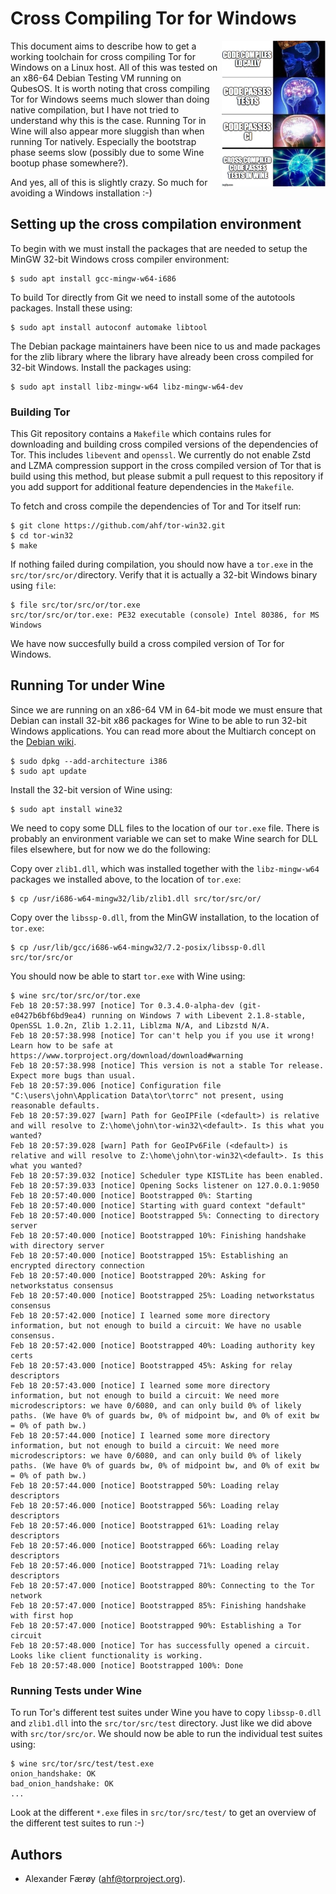 # Cross Compiling Tor for Windows

<img width="33%" align="right" src="https://raw.githubusercontent.com/ahf/tor-win32/master/brain.jpg" />

This document aims to describe how to get a working toolchain for cross
compiling Tor for Windows on a Linux host. All of this was tested on an x86-64
Debian Testing VM running on QubesOS. It is worth noting that cross compiling
Tor for Windows seems much slower than doing native compilation, but I have not
tried to understand why this is the case. Running Tor in Wine will also appear
more sluggish than when running Tor natively. Especially the bootstrap phase
seems slow (possibly due to some Wine bootup phase somewhere?).

And yes, all of this is slightly crazy. So much for avoiding a Windows
installation :-)

## Setting up the cross compilation environment

To begin with we must install the packages that are needed to setup the MinGW
32-bit Windows cross compiler environment:

    $ sudo apt install gcc-mingw-w64-i686

To build Tor directly from Git we need to install some of the autotools
packages. Install these using:

    $ sudo apt install autoconf automake libtool

The Debian package maintainers have been nice to us and made packages for the
zlib library where the library have already been cross compiled for 32-bit
Windows. Install the packages using:

    $ sudo apt install libz-mingw-w64 libz-mingw-w64-dev

### Building Tor

This Git repository contains a `Makefile` which contains rules for downloading
and building cross compiled versions of the dependencies of Tor. This includes
`libevent` and `openssl`. We currently do not enable Zstd and LZMA compression
support in the cross compiled version of Tor that is build using this method,
but please submit a pull request to this repository if you add support for
additional feature dependencies in the `Makefile`.

To fetch and cross compile the dependencies of Tor and Tor itself run:

    $ git clone https://github.com/ahf/tor-win32.git
    $ cd tor-win32
    $ make

If nothing failed during compilation, you should now have a `tor.exe` in the
`src/tor/src/or/`directory. Verify that it is actually a 32-bit Windows binary
using `file`:

    $ file src/tor/src/or/tor.exe
    src/tor/src/or/tor.exe: PE32 executable (console) Intel 80386, for MS Windows

We have now succesfully build a cross compiled version of Tor for Windows.

## Running Tor under Wine

Since we are running on an x86-64 VM in 64-bit mode we must ensure that Debian
can install 32-bit x86 packages for Wine to be able to run 32-bit Windows
applications. You can read more about the Multiarch concept on the [Debian
wiki](https://wiki.debian.org/Multiarch).

    $ sudo dpkg --add-architecture i386
    $ sudo apt update

Install the 32-bit version of Wine using:

    $ sudo apt install wine32

We need to copy some DLL files to the location of our `tor.exe` file.  There is
probably an environment variable we can set to make Wine search for DLL files
elsewhere, but for now we do the following:

Copy over `zlib1.dll`, which was installed together with the `libz-mingw-w64`
packages we installed above, to the location of `tor.exe`:

    $ cp /usr/i686-w64-mingw32/lib/zlib1.dll src/tor/src/or/

Copy over the `libssp-0.dll`, from the MinGW installation, to the location of
`tor.exe`:

    $ cp /usr/lib/gcc/i686-w64-mingw32/7.2-posix/libssp-0.dll src/tor/src/or

You should now be able to start `tor.exe` with Wine using:

    $ wine src/tor/src/or/tor.exe
    Feb 18 20:57:38.997 [notice] Tor 0.3.4.0-alpha-dev (git-e0427b6bf6bd9ea4) running on Windows 7 with Libevent 2.1.8-stable, OpenSSL 1.0.2n, Zlib 1.2.11, Liblzma N/A, and Libzstd N/A.
    Feb 18 20:57:38.998 [notice] Tor can't help you if you use it wrong! Learn how to be safe at https://www.torproject.org/download/download#warning
    Feb 18 20:57:38.998 [notice] This version is not a stable Tor release. Expect more bugs than usual.
    Feb 18 20:57:39.006 [notice] Configuration file "C:\users\john\Application Data\tor\torrc" not present, using reasonable defaults.
    Feb 18 20:57:39.027 [warn] Path for GeoIPFile (<default>) is relative and will resolve to Z:\home\john\tor-win32\<default>. Is this what you wanted?
    Feb 18 20:57:39.028 [warn] Path for GeoIPv6File (<default>) is relative and will resolve to Z:\home\john\tor-win32\<default>. Is this what you wanted?
    Feb 18 20:57:39.032 [notice] Scheduler type KISTLite has been enabled.
    Feb 18 20:57:39.033 [notice] Opening Socks listener on 127.0.0.1:9050
    Feb 18 20:57:40.000 [notice] Bootstrapped 0%: Starting
    Feb 18 20:57:40.000 [notice] Starting with guard context "default"
    Feb 18 20:57:40.000 [notice] Bootstrapped 5%: Connecting to directory server
    Feb 18 20:57:40.000 [notice] Bootstrapped 10%: Finishing handshake with directory server
    Feb 18 20:57:40.000 [notice] Bootstrapped 15%: Establishing an encrypted directory connection
    Feb 18 20:57:40.000 [notice] Bootstrapped 20%: Asking for networkstatus consensus
    Feb 18 20:57:40.000 [notice] Bootstrapped 25%: Loading networkstatus consensus
    Feb 18 20:57:42.000 [notice] I learned some more directory information, but not enough to build a circuit: We have no usable consensus.
    Feb 18 20:57:42.000 [notice] Bootstrapped 40%: Loading authority key certs
    Feb 18 20:57:43.000 [notice] Bootstrapped 45%: Asking for relay descriptors
    Feb 18 20:57:43.000 [notice] I learned some more directory information, but not enough to build a circuit: We need more microdescriptors: we have 0/6080, and can only build 0% of likely paths. (We have 0% of guards bw, 0% of midpoint bw, and 0% of exit bw = 0% of path bw.)
    Feb 18 20:57:44.000 [notice] I learned some more directory information, but not enough to build a circuit: We need more microdescriptors: we have 0/6080, and can only build 0% of likely paths. (We have 0% of guards bw, 0% of midpoint bw, and 0% of exit bw = 0% of path bw.)
    Feb 18 20:57:44.000 [notice] Bootstrapped 50%: Loading relay descriptors
    Feb 18 20:57:46.000 [notice] Bootstrapped 56%: Loading relay descriptors
    Feb 18 20:57:46.000 [notice] Bootstrapped 61%: Loading relay descriptors
    Feb 18 20:57:46.000 [notice] Bootstrapped 66%: Loading relay descriptors
    Feb 18 20:57:46.000 [notice] Bootstrapped 71%: Loading relay descriptors
    Feb 18 20:57:47.000 [notice] Bootstrapped 80%: Connecting to the Tor network
    Feb 18 20:57:47.000 [notice] Bootstrapped 85%: Finishing handshake with first hop
    Feb 18 20:57:47.000 [notice] Bootstrapped 90%: Establishing a Tor circuit
    Feb 18 20:57:48.000 [notice] Tor has successfully opened a circuit. Looks like client functionality is working.
    Feb 18 20:57:48.000 [notice] Bootstrapped 100%: Done

### Running Tests under Wine

To run Tor's different test suites under Wine you have to copy `libssp-0.dll`
and `zlib1.dll` into the `src/tor/src/test` directory. Just like we did above
with `src/tor/src/or`. We should now be able to run the individual test suites
using:

    $ wine src/tor/src/test/test.exe
    onion_handshake: OK
    bad_onion_handshake: OK
    ...

Look at the different `*.exe` files in `src/tor/src/test/` to get an overview
of the different test suites to run :-)

## Authors

- Alexander Færøy (<ahf@torproject.org>).

